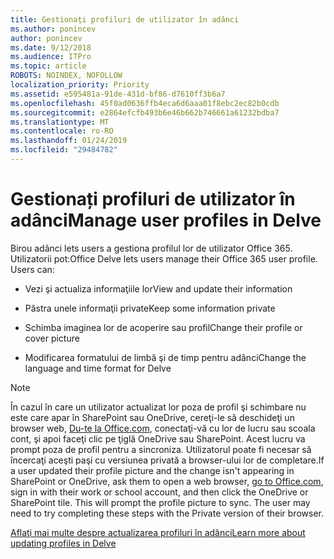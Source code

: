 ```yaml
---
title: Gestionați profiluri de utilizator în adânci
ms.author: ponincev
author: ponincev
ms.date: 9/12/2018
ms.audience: ITPro
ms.topic: article
ROBOTS: NOINDEX, NOFOLLOW
localization_priority: Priority
ms.assetid: e595481a-91de-431d-bf86-d7610ff3b6a7
ms.openlocfilehash: 45f0ad0636ffb4eca6d6aaa01f8ebc2ec82b0cdb
ms.sourcegitcommit: e2864efcfb493b6e46b662b746661a61232bdba7
ms.translationtype: MT
ms.contentlocale: ro-RO
ms.lasthandoff: 01/24/2019
ms.locfileid: "29484782"
---
```

# <a name="manage-user-profiles-in-delve"></a><span data-ttu-id="a6224-102">Gestionați profiluri de utilizator în adânci</span><span class="sxs-lookup"><span data-stu-id="a6224-102">Manage user profiles in Delve</span></span>

<span data-ttu-id="a6224-p101">Birou adânci lets users a gestiona profilul lor de utilizator Office 365. Utilizatorii pot:</span><span class="sxs-lookup"><span data-stu-id="a6224-p101">Office Delve lets users manage their Office 365 user profile. Users can:</span></span>
  
- <span data-ttu-id="a6224-105">Vezi şi actualiza informaţiile lor</span><span class="sxs-lookup"><span data-stu-id="a6224-105">View and update their information</span></span>
    
- <span data-ttu-id="a6224-106">Păstra unele informaţii private</span><span class="sxs-lookup"><span data-stu-id="a6224-106">Keep some information private</span></span>
    
- <span data-ttu-id="a6224-107">Schimba imaginea lor de acoperire sau profil</span><span class="sxs-lookup"><span data-stu-id="a6224-107">Change their profile or cover picture</span></span>
    
- <span data-ttu-id="a6224-108">Modificarea formatului de limbă şi de timp pentru adânci</span><span class="sxs-lookup"><span data-stu-id="a6224-108">Change the language and time format for Delve</span></span>
    
> [!NOTE]
> <span data-ttu-id="a6224-p102">În cazul în care un utilizator actualizat lor poza de profil şi schimbare nu este care apar în SharePoint sau OneDrive, cereţi-le să deschideţi un browser web, [Du-te la Office.com](https://www.office.com), conectaţi-vă cu lor de lucru sau scoala cont, şi apoi faceţi clic pe ţiglă OneDrive sau SharePoint. Acest lucru va prompt poza de profil pentru a sincroniza. Utilizatorul poate fi necesar să încercaţi aceşti paşi cu versiunea privată a browser-ului lor de completare.</span><span class="sxs-lookup"><span data-stu-id="a6224-p102">If a user updated their profile picture and the change isn't appearing in SharePoint or OneDrive, ask them to open a web browser, [go to Office.com](https://www.office.com), sign in with their work or school account, and then click the OneDrive or SharePoint tile. This will prompt the profile picture to sync. The user may need to try completing these steps with the Private version of their browser.</span></span> 
  
[<span data-ttu-id="a6224-111">Aflaţi mai multe despre actualizarea profiluri în adânci</span><span class="sxs-lookup"><span data-stu-id="a6224-111">Learn more about updating profiles in Delve</span></span>](https://go.microsoft.com/fwlink/?linkid=735070)
  

